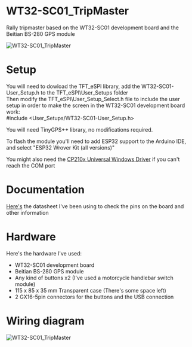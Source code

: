 # WT32-SC01_TripMaster
Rally tripmaster based on the WT32-SC01 development board and the Beitian BS-280 GPS module

![WT32-SC01_TripMaster](https://i.imgur.com/ztwyEtg.jpg)

# Setup
You will need to dowload the TFT_eSPI library, add the WT32-SC01-User_Setup.h to the TFT_eSPI\User_Setups folder  
Then modify the TFT_eSPI\User_Setup_Select.h file to include the user setup in order to make the screen in the WT32-SC01 development board work:  
#include <User_Setups/WT32-SC01-User_Setup.h>  
  
You will need TinyGPS++ library, no modifications required.
  
To flash the module you'll need to add ESP32 support to the Arduino IDE, and select "ESP32 Wrover Kit (all versions)"  
  
You might also need the [CP210x Universal Windows Driver](https://www.silabs.com/developers/usb-to-uart-bridge-vcp-drivers) if you can't reach the COM port  
  
# Documentation
[Here's](https://datasheet.lcsc.com/lcsc/2005181307_Wireless-tag-WT32-SC01_C555472.pdf) the datasheet I've been using to check the pins on the board and other information  
  
# Hardware
Here's the hardware I've used:  
- WT32-SC01 development board  
- Beitian BS-280 GPS module  
- Any kind of buttons x2 (I've used a motorcycle handlebar switch module)  
- 115 x 85 x 35 mm Transparent case (There's some space left)  
- 2 GX16-5pin connectors for the buttons and the USB connection  

# Wiring diagram
![WT32-SC01_TripMaster](https://i.imgur.com/hC7vUgW.png)
